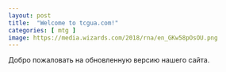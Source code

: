 ```yaml
---
layout: post
title:  "Welcome to tcgua.com!"
categories: [ mtg ]
image: https://media.wizards.com/2018/rna/en_GKw58pOsOU.png
---
```

Добро пожаловать на обновленную версию нашего сайта.
